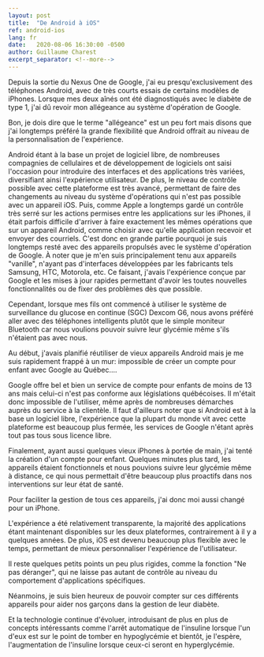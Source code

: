 ```yaml
---
layout: post
title:  "De Android à iOS"
ref: android-ios
lang: fr
date:   2020-08-06 16:30:00 -0500
author: Guillaume Charest
excerpt_separator: <!--more-->
---
```

Depuis la sortie du Nexus One de Google, j'ai eu presqu'exclusivement des téléphones Android, avec de très courts essais de certains modèles de iPhones. Lorsque mes deux aînés ont été diagnostiqués avec le diabète de type 1, j'ai dû revoir mon allégeance au système d'opération de Google.
<!--more-->

Bon, je dois dire que le terme "allégeance" est un peu fort mais disons que j'ai longtemps préféré la grande flexibilité que Android offrait au niveau de la personnalisation de l'expérience.

Android étant à la base un projet de logiciel libre, de nombreuses compagnies de cellulaires et de développement de logiciels ont saisi l'occasion pour introduire des interfaces et des applications très variées, diversifiant ainsi l'expérience utilisateur.
De plus, le niveau de contrôle possible avec cette plateforme est très avancé, permettant de faire des changements au niveau du système d'opérations qui n'est pas possible avec un appareil iOS.
Puis, comme Apple a longtemps gardé un contrôle très serré sur les actions permises entre les applications sur les iPhones, il était parfois difficile d'arriver à faire exactement les mêmes opérations que sur un appareil Android, comme choisir avec qu'elle application recevoir et envoyer des courriels.
C'est donc en grande partie pourquoi je suis longtemps resté avec des appareils propulsés avec le système d'opération de Google.
À noter que je m'en suis principalement tenu aux appareils "vanille", n'ayant pas d'interfaces développées par les fabricants tels Samsung, HTC, Motorola, etc.
Ce faisant, j'avais l'expérience conçue par Google et les mises à jour rapides permettant d'avoir les toutes nouvelles fonctionnalités ou de fixer des problèmes dès que possible.

Cependant, lorsque mes fils ont commencé à utiliser le système de surveillance du glucose en continue (SGC) Dexcom G6, nous avons préféré aller avec des téléphones intelligents plutôt que le simple moniteur Bluetooth car nous voulions pouvoir suivre leur glycémie même s'ils n'étaient pas avec nous.

Au début, j'avais planifié réutiliser de vieux appareils Android mais je me suis rapidement frappé à un mur: impossible de créer un compte pour enfant avec Google au Québec....

Google offre bel et bien un service de compte pour enfants de moins de 13 ans mais celui-ci n'est pas conforme aux législations québécoises.
Il m'était donc impossible de l'utiliser, même après de nombreuses démarches auprès du service à la clientèle.
Il faut d'ailleurs noter que si Android est à la base un logiciel libre, l'expérience que la plupart du monde vit avec cette plateforme est beaucoup plus fermée, les services de Google n'étant après tout pas tous sous licence libre.

Finalement, ayant aussi quelques vieux iPhones à portée de main, j'ai tenté la création d'un compte pour enfant.
Quelques minutes plus tard, les appareils étaient fonctionnels et nous pouvions suivre leur glycémie même à distance, ce qui nous permettait d'être beaucoup plus proactifs dans nos interventions sur leur état de santé.

Pour faciliter la gestion de tous ces appareils, j'ai donc moi aussi changé pour un iPhone.

L'expérience a été relativement transparente, la majorité des applications étant maintenant disponibles sur les deux plateformes, contrairement à il y a quelques années.
De plus, iOS est devenu beaucoup plus flexible avec le temps, permettant de mieux personnaliser l'expérience de l'utilisateur.

Il reste quelques petits points un peu plus rigides, comme la fonction "Ne pas déranger", qui ne laisse pas autant de contrôle au niveau du comportement d'applications spécifiques.

Néanmoins, je suis bien heureux de pouvoir compter sur ces différents appareils pour aider nos garçons dans la gestion de leur diabète.

Et la technologie continue d'évoluer, introduisant de plus en plus de concepts intéressants comme l'arrêt automatique de l'insuline lorsque l'un d'eux est sur le point de tomber en hypoglycémie et bientôt, je l'espère, l'augmentation de l'insuline lorsque ceux-ci seront en hyperglycémie.
